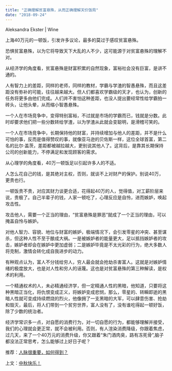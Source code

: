 ```yaml
---
title: "正确理解贫富悬殊，从而正确理解天价饭局"
date: "2018-09-24"
---
```


Aleksandra Ekster | Wine

上海40万元的一顿饭，引发许多议论，最多的莫过于感叹贫富悬殊。

恐惧贫富悬殊，以为它将导致天下大乱的人不少，这可能源于对贫富悬殊的理解不对。

从经济学的角度看，贫富悬殊是财富积累的自然现象，富裕社会没有巨富，是讲不通的。

人有智力上的差距，同样的老师，同样的教材，学霸与学渣的智愚悬殊，而且这差距没有弥补的可能，往往越来越大。但人们都喜欢学霸级的天才，也认为，创新的任务将更多由他们完成。人们并不害怕这种差距，也没人提出要经常性给学霸拍一砖头，让他头晕，从而缩小智愚悬殊。

一个人在市场竞争中，变得特别富裕，不过就是市场的学霸而已，钱就是分数。此时却要求他们把一些分数转给学渣，以为学渣从此就会变聪明，是滑稽可笑的。

一个人在市场竞争中，长期保持他的财富，并持续增加与他人的差距，并不是什么可怕的事，反而是值得赞叹的事，就像亚马逊的贝佐斯一样，这位全球首富，第二名的比尔·盖茨，差距都被越拉越大，更别说其他人了。这背后，是靠其长期保持公司的创新能力，不停满足和发现顾客的需求。

从心理学的角度看，40万一顿饭足以引起许多人的不适。

人怎么花自己的钱，是其绝对主权，否则，就谈不上对财产的保护。别说40万，更贵也行。

一顿饭贵不贵，对应其财力谈更合适，花得起40万的人，觉得值，对工薪阶层来说，贵极了。自己半辈子的钱，人家一顿吃了，心理反应是自怜，进而嫉妒，唤起攻击性。

攻击他人，需要一个正当的理由，“贫富悬殊是罪恶”就成了一个正当的理由，可以掩盖自怜与嫉妒。

对他人智力、容貌、地位与财富的嫉妒，极端情况下，会引发零星的冲突、甚至谋杀，但这种人性不至于酿成大祸。一是被嫉妒者的能量更大，足以抵挡嫉妒者的攻击，嫉妒者却会在嫉妒中更加虚弱；二是嫉妒毕竟是不太光彩的行为，绝大多数人将克制，激情会转化成自我进步的动力。

有种观点认为，富人不分钱给穷人，穷人最会就会抢劫杀害富人。这就是对嫉妒情绪的极度放大，也是对人性和穷人的诬蔑。这也是对贫富悬殊的第三种解读，是权术的利用。

一个精通权术的人，未必精通经济学，但一定精通人性的黑暗，他知道，只要将这种黑暗正当化，将仇恨变成正义，将嫉妒变成悲悯，那么，零星的、转瞬即逝的黑暗人性就可变成持续燃烧的烈火，他像拥了一支黑暗的大军，可以肆意伤害、抢劫和毁灭，最后，将人们带到一个贫穷世界，富人没有了，没有谁吃得起一顿好饭，除了少数的统治者。

经济学常识多一点，对自愿的消费行为，对一切自愿的行为，都能够理解并接受，我们的心理就会更正常，就不会被利用。否则，有人渲染消费降级，你跟着焦虑，过几天，来了一个40万元的消费升级，你又跟着“朱门酒肉臭，路有冻死骨”,脑子都没法正常思考，怎么能够过上好日子呢？

推荐：[人脉很重要，如何得到？](http://mp.weixin.qq.com/s?__biz=MjM5NDU0Mjk2MQ==&mid=2651630724&idx=1&sn=404ee52dd182dae24021c1432f989818&chksm=bd7e289a8a09a18c71b515d773b783de6303c79e875b098a328accecb2e754d25639aed35228&scene=21#wechat_redirect)

上文：[中秋快乐！](http://mp.weixin.qq.com/s?__biz=MjM5NDU0Mjk2MQ==&mid=2651630768&idx=1&sn=4cec67e438219322aa66243d6275a2ad&chksm=bd7e28ae8a09a1b868ad6b87244302fb0d8b9e30fdaf3011a27bc8f06a574f6c084dba8ac351&scene=21#wechat_redirect)

